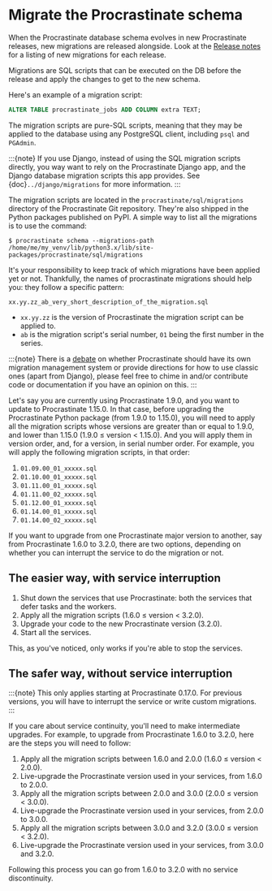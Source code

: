 # Migrate the Procrastinate schema

When the Procrastinate database schema evolves in new Procrastinate releases, new
migrations are released alongside. Look at the
[Release notes](https://github.com/procrastinate-org/procrastinate/releases)
for a listing of new migrations for each release.

Migrations are SQL scripts that can be executed on the DB before the release and
apply the changes to get to the new schema.

Here's an example of a migration script:

```sql
ALTER TABLE procrastinate_jobs ADD COLUMN extra TEXT;
```

The migration scripts are pure-SQL scripts, meaning that they may be applied to the
database using any PostgreSQL client, including `psql` and `PGAdmin`.

:::{note}
If you use Django, instead of using the SQL migration scripts directly, you way want
to rely on the Procrastinate Django app, and the Django database migration scripts
this app provides. See {doc}`../django/migrations` for more information.
:::

The migration scripts are located in the `procrastinate/sql/migrations` directory of
the Procrastinate Git repository. They're also shipped in the Python packages published
on PyPI. A simple way to list all the migrations is to use the command:

```console
$ procrastinate schema --migrations-path
/home/me/my_venv/lib/python3.x/lib/site-packages/procrastinate/sql/migrations
```
It's your responsibility to keep track of which migrations have been applied yet
or not. Thankfully, the names of procrastinate migrations should help you: they
follow a specific pattern:

```
xx.yy.zz_ab_very_short_description_of_the_migration.sql
```

- `xx.yy.zz` is the version of Procrastinate the migration script can be applied to.
- `ab` is the migration script's serial number, `01` being the first number in the
  series.

:::{note}
There is a [debate](https://github.com/procrastinate-org/procrastinate/issues/1040)
on whether Procrastinate should have its own migration management system or provide
directions for how to use classic ones (apart from Django), please feel free to chime in
and/or contribute code or documentation if you have an opinion on this.
:::

Let's say you are currently using Procrastinate 1.9.0, and you want to update to
Procrastinate 1.15.0. In that case, before upgrading the Procrastinate Python package
(from 1.9.0 to 1.15.0), you will need to apply all the migration scripts whose versions
are greater than or equal to 1.9.0, and lower than 1.15.0 (1.9.0 ≤ version \< 1.15.0).
And you will apply them in version order, and, for a version, in serial number order.
For example, you will apply the following migration scripts, in that order:

1. `01.09.00_01_xxxxx.sql`
2. `01.10.00_01_xxxxx.sql`
3. `01.11.00_01_xxxxx.sql`
4. `01.11.00_02_xxxxx.sql`
5. `01.12.00_01_xxxxx.sql`
6. `01.14.00_01_xxxxx.sql`
7. `01.14.00_02_xxxxx.sql`

If you want to upgrade from one Procrastinate major version to another, say from
Procrastinate 1.6.0 to 3.2.0, there are two options, depending on whether you can
interrupt the service to do the migration or not.

## The easier way, with service interruption

1. Shut down the services that use Procrastinate: both the services that defer tasks and
   the workers.
2. Apply all the migration scripts (1.6.0 ≤ version \< 3.2.0).
3. Upgrade your code to the new Procrastinate version (3.2.0).
4. Start all the services.

This, as you've noticed, only works if you're able to stop the services.

## The safer way, without service interruption

:::{note}
This only applies starting at Procrastinate 0.17.0. For previous versions,
you will have to interrupt the service or write custom migrations.
:::

If you care about service continuity, you'll need to make intermediate upgrades. For
example, to upgrade from Procrastinate 1.6.0 to 3.2.0, here are the steps you will need
to follow:

1. Apply all the migration scripts between 1.6.0 and 2.0.0 (1.6.0 ≤ version \< 2.0.0).
2. Live-upgrade the Procrastinate version used in your services, from 1.6.0 to 2.0.0.
3. Apply all the migration scripts between 2.0.0 and 3.0.0 (2.0.0 ≤ version \< 3.0.0).
4. Live-upgrade the Procrastinate version used in your services, from 2.0.0 to 3.0.0.
5. Apply all the migration scripts between 3.0.0 and 3.2.0 (3.0.0 ≤ version \< 3.2.0).
6. Live-upgrade the Procrastinate version used in your services, from 3.0.0 and 3.2.0.

Following this process you can go from 1.6.0 to 3.2.0 with no service discontinuity.
